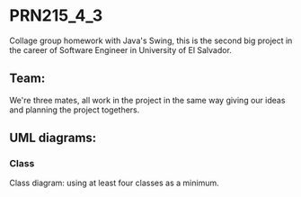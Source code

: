 # PRN215_4_3

Collage group homework with Java's Swing, this is the second big project in the career of Software Engineer in University of El Salvador.

## Team:
We're three mates, all work in the project in the same way giving our ideas and planning the project togethers.

## UML diagrams:

### Class
Class diagram: using at least four classes as a minimum.




